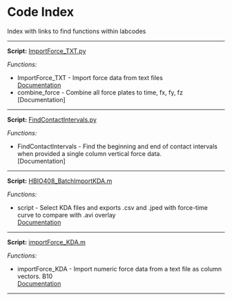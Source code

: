 # Code Index

Index with links to find functions within labcodes


*** 
**Script:**  [ImportForce_TXT.py](https://github.com/USCBiomechanicsLab/labcodes/blob/master/ImportForce_TXT.py) 

*Functions:*  
* ImportForce_TXT - Import force data from text files     
[Documentation](https://github.com/USCBiomechanicsLab/labcodes/blob/master/Documentation_General.md#function-importforce_txt)
* combine_force - Combine all force plates to time, fx, fy, fz    
[Documentation]

***
**Script:**  [FindContactIntervals.py](https://github.com/USCBiomechanicsLab/labcodes/blob/master/FindContactIntervals.py) 

*Functions:*
* FindContactIntervals - Find the beginning and end of contact intervals when provided a single column
vertical force data.     
[Documentation]

***
**Script:**  [HBIO408_BatchImportKDA.m](https://github.com/USCBiomechanicsLab/labcodes/blob/master/HBIO408_BatchImportKDA.m) 

*Functions:*
* script - Select KDA files and exports .csv and .jped with force-time curve to compare with .avi overlay  
[Documentation](https://github.com/USCBiomechanicsLab/labcodes/blob/master/Documentation_General.md#function-hbio408_batchimportkda)

***

**Script:**  [importForce_KDA.m](https://github.com/USCBiomechanicsLab/labcodes/blob/master/importForce_KDA.m) 

*Functions:*
* importForce_KDA - Import numeric force data from a text file as column vectors. B10  
[Documentation](https://github.com/USCBiomechanicsLab/labcodes/blob/master/Documentation_General.md#function-importforce_kda)

***
